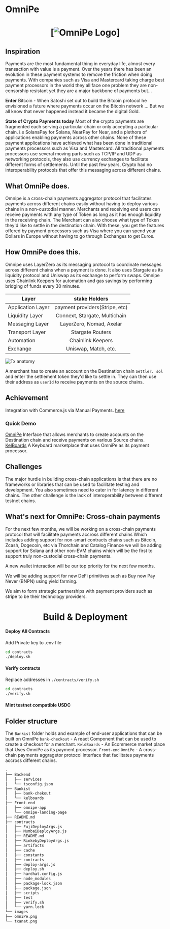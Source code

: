 # OmniPe

<h1 align="center">

[![OmniPe Logo](images/omniPe.png)]

</h1>

## Inspiration

Payments are the most fundamental thing in everyday life, almost every transaction with value is a payment. Over the years there has been an evolution in these payment systems to remove the friction when doing payments. With companies such as Visa and Mastercard taking charge best payment processors in the world they all face one problem they are non-censorship resistant yet they are a major backbone of payments but...

**Enter** Bitcoin - When Satoshi set out to build the Bitcoin protocol he envisioned a future where payments occur on the Bitcoin network ... But we all know that never happened instead it became the digital Gold.

**State of Crypto Payments today**
Most of the crypto payments are fragmented each serving a particular chain or only accepting a particular chain. i.e SolanaPay for Solana, NearPay for Near, and a plethora of applications enabling payments across other chains.
None of these payment applications have achieved what has been done in traditional payments processors such as Visa and Mastercard.
All traditional payments processors use several moving parts such as TCP/IP and UDP as networking protocols, they also use currency exchanges to facilitate different forms of settlements. Until the past few years, Crypto had no interoperability protocols that offer this messaging across different chains.

## What OmniPe does.

Omnipe is a cross-chain payments aggregator protocol that facilitates payments across different chains easily without having to deploy various chains in a non-custodial manner. Merchants and receiving end users can receive payments with any type of Token as long as it has enough liquidity in the receiving chain. The Merchant can also choose what type of Token they'd like to settle in the destination chain.
With these, you get the features offered by payment processors such as Visa where you can spend your Dollars in Europe without having to go through Exchanges to get Euros.

## How OmniPe does this.

Omnipe uses LayerZero as its messaging protocol to coordinate messages across different chains when a payment is done. It also uses Stargate as its liquidity protocol and Uniswap as its exchange to perform swaps. Omnipe uses Chainlink Keepers for automation and gas savings by performing bridging of funds every 30 minutes.

| Layer             |         stake Holders          |
| ----------------- | :----------------------------: |
| Application Layer | payment providers(Stripe, etc) |
| Liquidity Layer   | Connext, Stargate, Multichain  |
| Messaging Layer   |    LayerZero, Nomad, Axelar    |
| Transport Layer   |        Stargate Routers        |
| Automation        |       Chainlink Keepers        |
| Exchange          |      Uniswap, Match, etc.      |

![Tx anatomy](images/txanat.png)

A merchant has to create an account on the Destination chain `Settler. sol` and enter the settlement token they'd like to settle in. They can then use their address as `userId` to receive payments on the source chains.

## Achievement

Integration with Commerce.js via Manual Payments. [here](https://kelboards.vercel.app/)<br/>

### Quick Demo

[OmniPe](https://omnipe.vercel.app/) Interface that allows merchants to create accounts on the Destination chain and receive payments on various Source chains.<br/>
[ KelBoards](https://kelboards.vercel.app/) A Keyboard marketplace that uses OmniPe as its payment processor.

## Challenges

The major hurdle in building cross-chain applications is that there are no frameworks or libraries that can be used to facilitate testing and development. You also sometimes need to cater in for latency in different chains.
The other challenge is the lack of interoperability between different testnet chains.

## What's next for OmniPe: Cross-chain payments

For the next few months, we will be working on a cross-chain payments protocol that will facilitate payments accross different chains Which includes adding support for non-smart contracts chains such as Bitcoin, Zcash, Dogecoin, etc via Thorchain and Catalog Finance we will be adding support for Solana and other non-EVM chains which will be the first to support truly non-custodial cross-chain payments.

A new wallet interaction will be our top priority for the next few months.

We will be adding support for new DeFi primitives such as Buy now Pay Never (BNPN) using yield farming.

We aim to form strategic partnerships with payment providers such as stripe to be their technology providers.

<h1 align="center">
Build & Deployment
</h1>



#### Deploy All Contracts

Add Private key to .env file

```bash
cd contracts
./deploy.sh
```

#### Verify contracts

Replace addresses in `./contracts/verify.sh`

```bash
cd contracts
./verify.sh
```

#### Mint testnet compatible USDC

## Folder structure

The `Bankist` folder holds and example of end-user applications that can be built on OmniPe
`bank-checkout` - A react Component that can be used to create a checkout for a merchant.
`KeldBoards` - An Ecommerce market place that Uses OmniPe as its payment processor.
`Front-end`
`OmniPe` - A cross-chain payments aggragetor protocol interface that facilitates payments accross different chains.

```markdown
.
├── Backend
│   ├── services
│   └── tsconfig.json
├── Bankist
│   ├── bank-chekout
│   └── kelboards
├── Front-end
│   ├── omnipe-app
│   └── omnipe-landing-page
├── README.md
├── contracts
│   ├── FujiDeployArgs.js
│   ├── MumbaiDeployArgs.js
│   ├── README.md
│   ├── RinkebyDeployArgs.js
│   ├── artifacts
│   ├── cache
│   ├── constants
│   ├── contracts
│   ├── deploy-args.js
│   ├── deploy.sh
│   ├── hardhat.config.js
│   ├── node_modules
│   ├── package-lock.json
│   ├── package.json
│   ├── scripts
│   ├── test
│   ├── verify.sh
│   └── yarn.lock
└── images
├── omniPe.png
└── txanat.png
```
